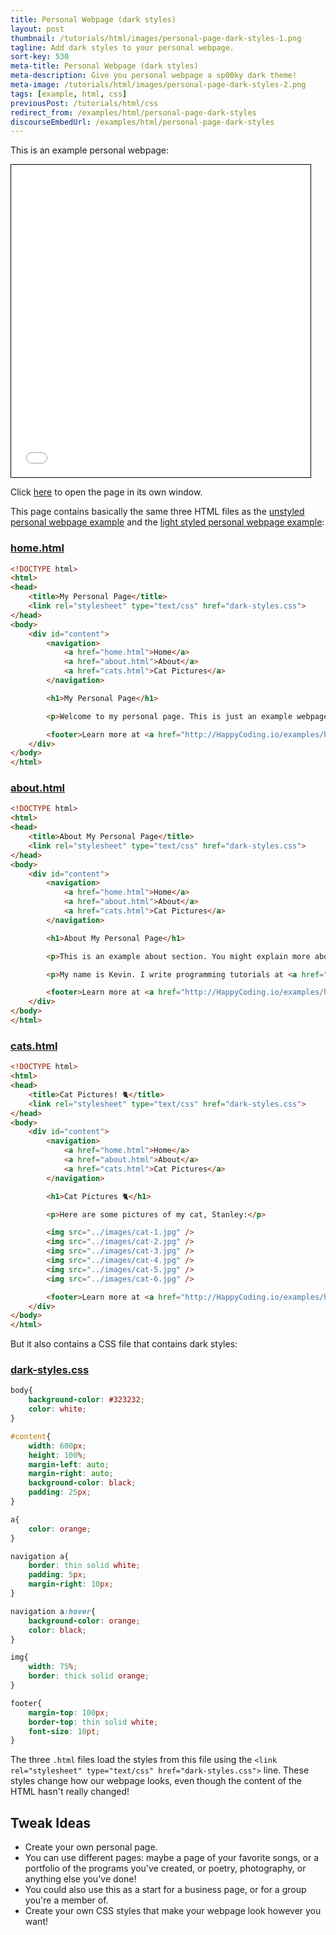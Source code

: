 ```yaml
---
title: Personal Webpage (dark styles)
layout: post
thumbnail: /tutorials/html/images/personal-page-dark-styles-1.png
tagline: Add dark styles to your personal webpage.
sort-key: 530
meta-title: Personal Webpage (dark styles)
meta-description: Give you personal webpage a sp00ky dark theme!
meta-image: /tutorials/html/images/personal-page-dark-styles-2.png
tags: [example, html, css]
previousPost: /tutorials/html/css
redirect_from: /examples/html/personal-page-dark-styles
discourseEmbedUrl: /examples/html/personal-page-dark-styles
---
```


This is an example personal webpage:

<iframe src="/tutorials/html/files/personal-page-dark-styles/home.html" width="95%" height="500px" style="border: thin solid black;"></iframe>

Click [here](/tutorials/html/files/personal-page-dark-styles/home.html) to open the page in its own window.

This page contains basically the same three HTML files as the [unstyled personal webpage example](/examples/html/personal-webpage-unstyled) and the [light styled personal webpage example](/examples/html/personal-webpage-light-styles):

### [home.html](/tutorials/html/files/personal-page-dark-styles/home.html)

```html
<!DOCTYPE html>
<html>
<head>
	<title>My Personal Page</title>
	<link rel="stylesheet" type="text/css" href="dark-styles.css">
</head>
<body>
	<div id="content">
		<navigation>
			<a href="home.html">Home</a>
			<a href="about.html">About</a>
			<a href="cats.html">Cat Pictures</a>
		</navigation>

		<h1>My Personal Page</h1>

		<p>Welcome to my personal page. This is just an example webpage. It uses some simple CSS to give it a sp00ky dark theme!</p>

		<footer>Learn more at <a href="http://HappyCoding.io/examples/html/personal-page-dark-styles">HappyCoding.io</a>!</footer>
	</div>
</body>
</html>
```

### [about.html](/tutorials/html/files/personal-page-dark-styles/about.html)

```html
<!DOCTYPE html>
<html>
<head>
	<title>About My Personal Page</title>
	<link rel="stylesheet" type="text/css" href="dark-styles.css">
</head>
<body>
	<div id="content">
		<navigation>
			<a href="home.html">Home</a>
			<a href="about.html">About</a>
			<a href="cats.html">Cat Pictures</a>
		</navigation>

		<h1>About My Personal Page</h1>

		<p>This is an example about section. You might explain more about yourself, or the webpage, or give links to other resources.</p>

		<p>My name is Kevin. I write programming tutorials at <a href="http://HappyCoding.io">HappyCoding.io</a>, and I have a cat named Stanley. My favorite color is black, but if that doesn't count then I'll choose green. I also like comic books and playing bikes.</p>

		<footer>Learn more at <a href="http://HappyCoding.io/examples/html/personal-page-dark-styles">HappyCoding.io</a>!</footer>
	</div>
</body>
</html>
```

### [cats.html](/tutorials/html/files/personal-page-dark-styles/cats.html)

```html
<!DOCTYPE html>
<html>
<head>
	<title>Cat Pictures! 🐈</title>
	<link rel="stylesheet" type="text/css" href="dark-styles.css">
</head>
<body>
	<div id="content">
		<navigation>
			<a href="home.html">Home</a>
			<a href="about.html">About</a>
			<a href="cats.html">Cat Pictures</a>
		</navigation>

		<h1>Cat Pictures 🐈</h1>

		<p>Here are some pictures of my cat, Stanley:</p>

		<img src="../images/cat-1.jpg" />
		<img src="../images/cat-2.jpg" />
		<img src="../images/cat-3.jpg" />
		<img src="../images/cat-4.jpg" />
		<img src="../images/cat-5.jpg" />
		<img src="../images/cat-6.jpg" />

		<footer>Learn more at <a href="http://HappyCoding.io/examples/html/personal-page-dark-styles">HappyCoding.io</a>!</footer>
	</div>
</body>
</html>
```

But it also contains a CSS file that contains dark styles:

### [dark-styles.css](/tutorials/html/files/personal-page-dark-styles/dark-styles.css)

```css
body{
	background-color: #323232;
	color: white;
}

#content{
	width: 600px;
	height: 100%;
	margin-left: auto;
	margin-right: auto;
	background-color: black;
	padding: 25px;
}

a{
	color: orange;
}

navigation a{
	border: thin solid white;
	padding: 5px;
	margin-right: 10px;
}

navigation a:hover{
	background-color: orange;
	color: black;
}

img{
	width: 75%;
	border: thick solid orange;
}

footer{
	margin-top: 100px;
	border-top: thin solid white;
	font-size: 10pt;
}
```

The three `.html` files load the styles from this file using the `<link rel="stylesheet" type="text/css" href="dark-styles.css">` line. These styles change how our webpage looks, even though the content of the HTML hasn't really changed!


## Tweak Ideas

- Create your own personal page.
- You can use different pages: maybe a page of your favorite songs, or a portfolio of the programs you've created, or poetry, photography, or anything else you've done!
- You could also use this as a start for a business page, or for a group you're a member of.
- Create your own CSS styles that make your webpage look however you want!
